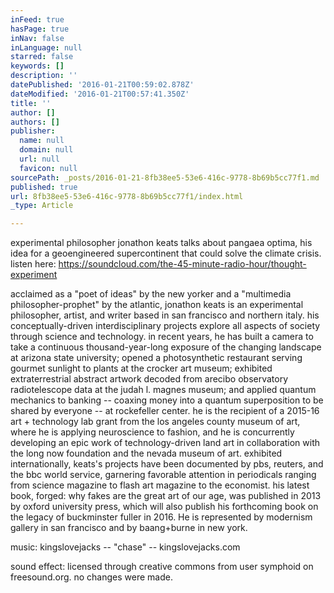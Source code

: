 ```yaml
---
inFeed: true
hasPage: true
inNav: false
inLanguage: null
starred: false
keywords: []
description: ''
datePublished: '2016-01-21T00:59:02.878Z'
dateModified: '2016-01-21T00:57:41.350Z'
title: ''
author: []
authors: []
publisher:
  name: null
  domain: null
  url: null
  favicon: null
sourcePath: _posts/2016-01-21-8fb38ee5-53e6-416c-9778-8b69b5cc77f1.md
published: true
url: 8fb38ee5-53e6-416c-9778-8b69b5cc77f1/index.html
_type: Article

---
```

experimental philosopher jonathon keats talks about pangaea optima, his idea for a geoengineered supercontinent that could solve the climate crisis. listen here: https://soundcloud.com/the-45-minute-radio-hour/thought-experiment

acclaimed as a "poet of ideas" by the new yorker and a "multimedia philosopher-prophet" by the atlantic, jonathon keats is an experimental philosopher, artist, and writer based in san francisco and northern italy. his conceptually-driven interdisciplinary projects explore all aspects of society through science and technology. in recent years, he has built a camera to take a continuous thousand-year-long exposure of the changing landscape at arizona state university; opened a photosynthetic restaurant serving gourmet sunlight to plants at the crocker art museum; exhibited extraterrestrial abstract artwork decoded from arecibo observatory radiotelescope data at the judah l. magnes museum; and applied quantum mechanics to banking -- coaxing money into a quantum superposition to be shared by everyone -- at rockefeller center. he is the recipient of a 2015-16 art + technology lab grant from the los angeles county museum of art, where he is applying neuroscience to fashion, and he is concurrently developing an epic work of technology-driven land art in collaboration with the long now foundation and the nevada museum of art. exhibited internationally, keats's projects have been documented by pbs, reuters, and the bbc world service, garnering favorable attention in periodicals ranging from science magazine to flash art magazine to the economist. his latest book, forged: why fakes are the great art of our age, was published in 2013 by oxford university press, which will also publish his forthcoming book on the legacy of buckminster fuller in 2016\. He is represented by modernism gallery in san francisco and by baang+burne in new york. 

music: kingslovejacks -- "chase" -- kingslovejacks.com 

sound effect: licensed through creative commons from user symphoid on freesound.org. no changes were made.